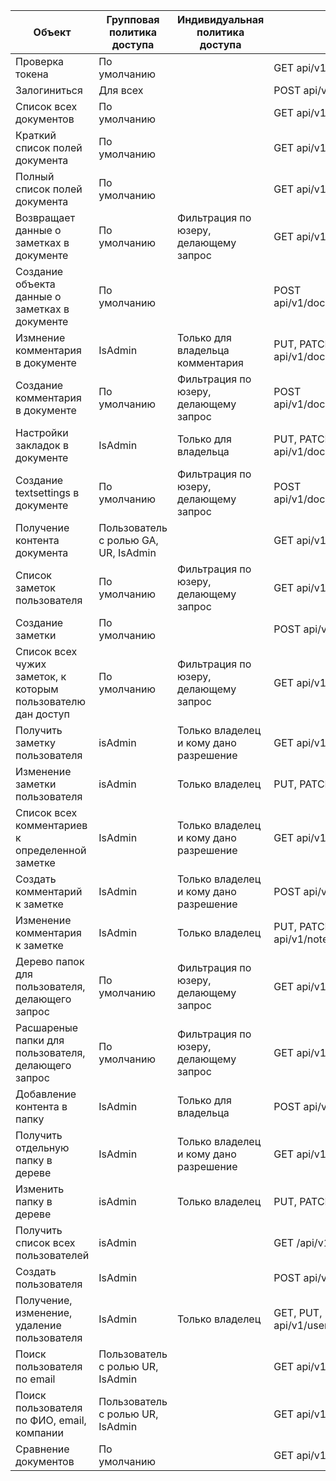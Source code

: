 | Объект                                                       | Групповая политика доступа           | Индивидуальная политика доступа        | Запрос                                                |
|--------------------------------------------------------------|--------------------------------------|----------------------------------------|-------------------------------------------------------|
| Проверка токена                                              | По умолчанию                         |                                        | GET api/v1/check_token/                               |
| Залогиниться                                                 | Для всех                             |                                        | POST api/v1/login                                     |
| Список всех документов                                       | По умолчанию                         |                                        | GET api/v1/documents/                                 |
| Краткий список полей документа                               | По умолчанию                         |                                        | GET api/v1/documents/{id}                             |
| Полный список полей документа                                | По умолчанию                         |                                        | GET api/v1/documents/{id}/bibliography                |
| Возвращает данные о заметках в документе                     | По умолчанию                         | Фильтрация по юзеру, делающему запрос  | GET api/v1/documents/{id}/notice                      |
| Создание объекта данные о заметках в документе               | По умолчанию                         |                                        | POST api/v1/documents/{id}/noticecreate               |
| Измнение комментария в документе                             | IsAdmin                              | Только для владельца комментария       | PUT, PATCH, DELETE api/v1/documents/comments/{id}     |
| Создание комментария в документе                             | По умолчанию                         | Фильтрация по юзеру, делающему запрос  | POST api/v1/documents/comments/{id}/create            |
| Настройки закладок в документе                               | IsAdmin                              | Только для владельца                   | PUT, PATCH, DELETE api/v1/documents/textsettings/{id} |
| Создание textsettings в документе                            | По умолчанию                         | Фильтрация по юзеру, делающему запрос  | POST api/v1/documents/comments/{id}/create            |
| Получение контента документа                                 | Пользователь с ролью GA, UR, IsAdmin |                                        | GET api/v1/documents/{id}/content                     |
| Список заметок пользователя                                  | По умолчанию                         | Фильтрация по юзеру, делающему запрос  | GET api/v1/notes/                                     |
| Создание заметки                                             | По умолчанию                         |                                        | POST api/v1/notes/create                              |
| Список всех чужих заметок, к которым пользователю дан доступ | По умолчанию                         | Фильтрация по юзеру, делающему запрос  | GET api/v1/notes/other                                |
| Получить заметку пользователя                                | isAdmin                              | Только владелец и кому дано разрешение | GET api/v1/notes/{id}                                 |
| Изменение заметки пользователя                               | isAdmin                              | Только владелец                        | PUT, PATCH, DELETE api/v1/notes/{id}                  |
| Список всех комментариев к определенной заметке              | IsAdmin                              | Только владелец и кому дано разрешение | GET api/v1/notes/{id}/comments                        |
| Создать комментарий к заметке                                | IsAdmin                              | Только владелец и кому дано разрешение | POST api/v1/notes/{id}/commentcreate                  |
| Изменение комментария к заметке                              | IsAdmin                              | Только владелец                        | PUT, PATCH, DELETE api/v1/notes/comments/{id}         |
| Дерево папок для пользователя, делающего запрос              | По умолчанию                         | Фильтрация по юзеру, делающему запрос  | GET api/v1/folders/shema                              |
| Расшареные папки для пользователя, делающего запрос          | По умолчанию                         | Фильтрация по юзеру, делающему запрос  | GET api/v1/folders/share                              |
| Добавление контента в папку                                  | IsAdmin                              | Только для владельца                   | POST api/v1/folders/create                            |
| Получить отдельную папку в дереве                            | IsAdmin                              | Только владелец и кому дано разрешение | GET api/v1/folders/{id}/retrive                       |
| Изменить папку в дереве                                      | isAdmin                              | Только владелец                        | PUT, PATCH, DELETE api/v1/folders/{id}                |
| Получить список всех пользователей                           | isAdmin                              |                                        | GET /api/v1/users                                     |
| Создать пользователя                                         | IsAdmin                              |                                        | POST api/v1/users/create                              |
| Получение, изменение, удаление пользователя                  | IsAdmin                              | Только владелец                        | GET, PUT, PATCH, DELETE api/v1/users/{id}             |
| Поиск пользователя по email                                  | Пользователь с ролью UR, IsAdmin     |                                        | GET api/v1/users/search/                              |
| Поиск пользователя по ФИО, email, компании                   | Пользователь с ролью UR, IsAdmin     |                                        | GET api/v1/users/advanced_search/                     |
| Сравнение документов                                         | По умолчанию                         |                                        | GET api/v1/comparison/                                |
